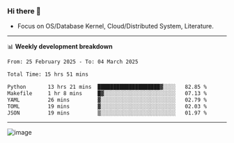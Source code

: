 ### Hi there 👋
<!-- * Daily Meditation via Leetcode/Competitive-Programming. -->
* Focus on OS/Database Kernel, Cloud/Distributed System, Literature.

-------

📊 **Weekly development breakdown**
<!--START_SECTION:waka-->

```txt
From: 25 February 2025 - To: 04 March 2025

Total Time: 15 hrs 51 mins

Python       13 hrs 21 mins  ████████████████████▓░░░░   82.85 %
Makefile     1 hr 8 mins     █▓░░░░░░░░░░░░░░░░░░░░░░░   07.13 %
YAML         26 mins         ▓░░░░░░░░░░░░░░░░░░░░░░░░   02.79 %
TOML         19 mins         ▓░░░░░░░░░░░░░░░░░░░░░░░░   02.03 %
JSON         19 mins         ▒░░░░░░░░░░░░░░░░░░░░░░░░   01.97 %
```

<!--END_SECTION:waka-->

-------

<!-- [![Leetcode Stats](https://leetcard.jacoblin.cool/hzhang413?font=Fira+Mono)](https://leetcode.com/fxrc) -->
![image](./cyberpunk-ghost-in-the-shell.gif)
<!--![image](./gis-archive.png)-->
